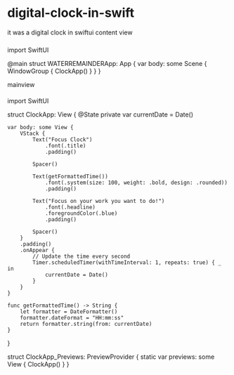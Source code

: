 # digital-clock-in-swift
it was a  digital clock in swiftui
content view 


#####
###
import SwiftUI

@main
struct WATERREMAINDERApp: App {
    var body: some Scene {
        WindowGroup {
            ClockApp()
        }
    }
}



mainview
####

import SwiftUI

struct ClockApp: View {
    @State private var currentDate = Date()

    var body: some View {
        VStack {
            Text("Focus Clock")
                .font(.title)
                .padding()

            Spacer()

            Text(getFormattedTime())
                .font(.system(size: 100, weight: .bold, design: .rounded))
                .padding()

            Text("Focus on your work you want to do!")
                .font(.headline)
                .foregroundColor(.blue)
                .padding()

            Spacer()
        }
        .padding()
        .onAppear {
            // Update the time every second
            Timer.scheduledTimer(withTimeInterval: 1, repeats: true) { _ in
                currentDate = Date()
            }
        }
    }

    func getFormattedTime() -> String {
        let formatter = DateFormatter()
        formatter.dateFormat = "HH:mm:ss"
        return formatter.string(from: currentDate)
    }
}

struct ClockApp_Previews: PreviewProvider {
    static var previews: some View {
        ClockApp()
    }
}


